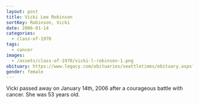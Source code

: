 ```yaml
---
layout: post
title: Vicki Lee Robinson
sortKey: Robinson, Vicki
date: 2006-01-14
categories:
  - class-of-1970
tags:
  - cancer
images:
  - /assets/class-of-1970/vicki-l-robinson-1.png
obituary: https://www.legacy.com/obituaries/seattletimes/obituary.aspx?n=Vicki-Robinson&pid=16379814
gender: female
---
```


Vicki passed away on January 14th, 2006 after a courageous battle with cancer. She was 53 years old.
